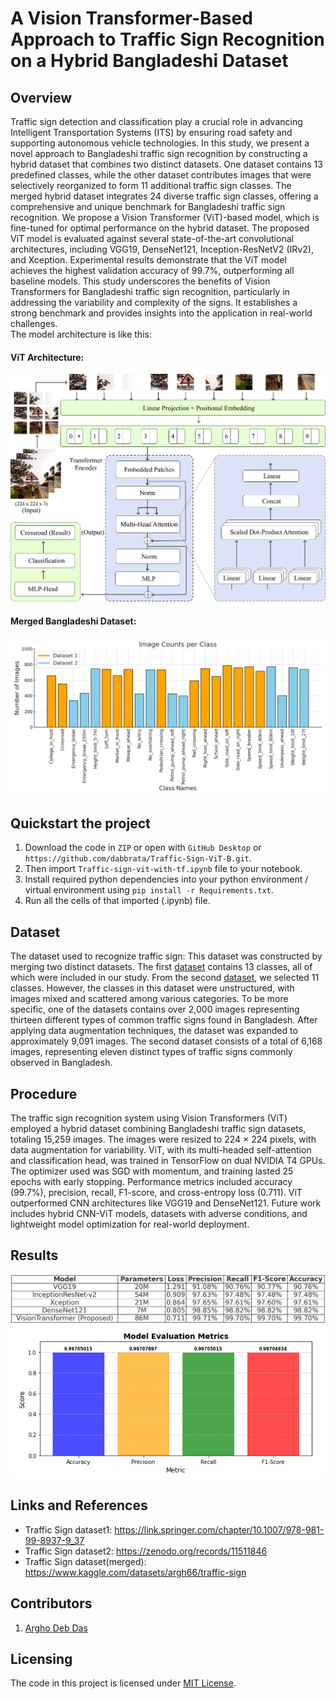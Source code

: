 # A Vision Transformer-Based Approach to Traffic Sign Recognition on a Hybrid Bangladeshi Dataset 

## Overview
Traffic sign detection and classification play a crucial role in advancing Intelligent Transportation Systems (ITS) by ensuring road safety and supporting autonomous vehicle technologies. In this study, we present a novel approach to Bangladeshi traffic sign recognition by constructing a hybrid dataset that combines two distinct datasets. One dataset contains 13 predefined classes, while the other dataset contributes images that were selectively reorganized to form 11 additional traffic sign classes. The merged hybrid dataset integrates 24 diverse traffic sign classes, offering a comprehensive and unique benchmark for Bangladeshi traffic sign recognition. We propose a Vision Transformer (ViT)-based model, which is fine-tuned for optimal performance on the hybrid dataset. The proposed ViT model is evaluated against several state-of-the-art convolutional architectures, including VGG19, DenseNet121, Inception-ResNetV2 (IRv2), and Xception. Experimental results demonstrate that the ViT model achieves the highest validation accuracy of 99.7%, outperforming all baseline models. This study underscores the benefits of Vision Transformers for Bangladeshi traffic sign recognition, particularly in addressing the variability and complexity of the signs. It establishes a strong benchmark and provides insights into the application in real-world challenges.
<br/>The model architecture is like this:<br/>
#### ViT Architecture:
<img src="Images/vit_architecture.png" /><br/>
#### Merged Bangladeshi Dataset:
<img src="Images/histogram_image_counts.png" />

## Quickstart the project
1. Download the code in `ZIP` or open with `GitHub Desktop` or `https://github.com/dabbrata/Traffic-Sign-ViT-B.git`.
2. Then import `Traffic-sign-vit-with-tf.ipynb` file to your notebook.
3. Install required python dependencies into your python environment / virtual environment using `pip install -r Requirements.txt`.
4. Run all the cells of that imported (.ipynb) file.

## Dataset
The dataset used to recognize traffic sign: 
This dataset was constructed by merging two distinct datasets. The first [dataset](https://link.springer.com/chapter/10.1007/978-981-99-8937-9_37) contains 13 classes, all of which were included in our study. From the second [dataset](https://zenodo.org/records/11511846), we selected 11 classes. However, the classes in this dataset were unstructured, with images mixed and scattered among various categories. To be more specific, one of the datasets contains over 2,000 images representing thirteen different types of common traffic signs found in Bangladesh. After applying data augmentation techniques, the dataset was expanded to approximately 9,091 images. The second dataset consists of a total of 6,168 images, representing eleven distinct types of traffic signs commonly observed in Bangladesh.

## Procedure
The traffic sign recognition system using Vision Transformers (ViT) employed a hybrid dataset combining Bangladeshi traffic sign datasets, totaling 15,259 images. The images were resized to 224 × 224 pixels, with data augmentation for variability. ViT, with its multi-headed self-attention and classification head, was trained in TensorFlow on dual NVIDIA T4 GPUs. The optimizer used was SGD with momentum, and training lasted 25 epochs with early stopping. Performance metrics included accuracy (99.7%), precision, recall, F1-score, and cross-entropy loss (0.711). ViT outperformed CNN architectures like VGG19 and DenseNet121. Future work includes hybrid CNN-ViT models, datasets with adverse conditions, and lightweight model optimization for real-world deployment.


## Results
<img src="Images/result_table.png" /><br/>
<img src="Images/vt_metrics.png" /><br/>



## Links and References
- Traffic Sign dataset1: https://link.springer.com/chapter/10.1007/978-981-99-8937-9_37
- Traffic Sign dataset2: https://zenodo.org/records/11511846
- Traffic Sign dataset(merged): https://www.kaggle.com/datasets/argh66/traffic-sign

## Contributors
1. [Argho Deb Das](https://github.com/MrArgho)

## Licensing
The code in this project is licensed under [MIT License](LICENSE).
